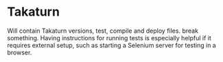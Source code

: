 # Takaturn

Will contain Takaturn versions, test, compile and deploy files. 
 break something. Having instructions for running tests is especially helpful if it requires external setup, such as starting a Selenium server for testing in a browser.
